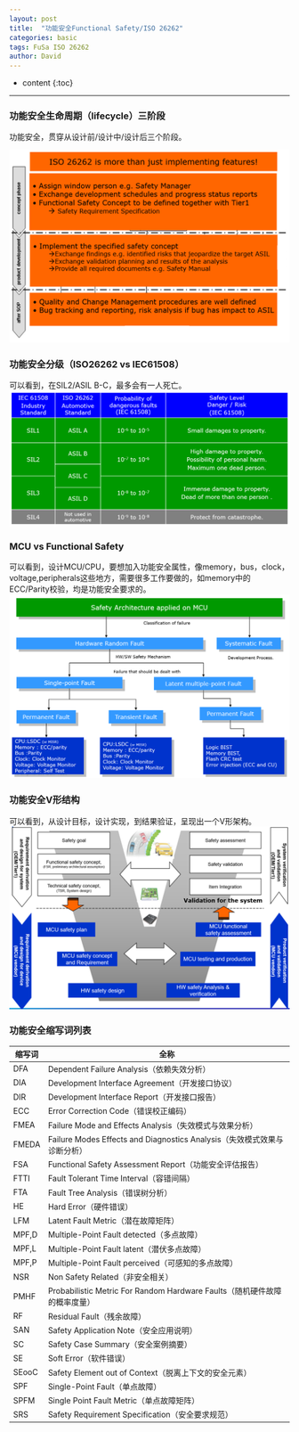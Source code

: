 ```yaml
---
layout: post
title:  "功能安全Functional Safety/ISO 26262"
categories: basic
tags: FuSa ISO 26262
author: David
---
```


* content
{:toc}

---

### 功能安全生命周期（lifecycle）三阶段

功能安全，贯穿从设计前/设计中/设计后三个阶段。

![功能安全lifecycle](https://github.com/titron/titron.github.io/raw/master/img/2021-02-02-FS_lifecycle.png)


### 功能安全分级（ISO26262 vs IEC61508）

可以看到，在SIL2/ASIL B-C，最多会有一人死亡。
![功能安全分级](https://github.com/titron/titron.github.io/raw/master/img/2021-02-02-FS_Integrity_Level.png)


### MCU vs Functional Safety

可以看到，设计MCU/CPU，要想加入功能安全属性，像memory，bus，clock，voltage,peripherals这些地方，需要很多工作要做的，如memory中的ECC/Parity校验，均是功能安全要求的。
![MCU设计中Fault vs 功能安全](https://github.com/titron/titron.github.io/raw/master/img/2021-02-02-FS_MCU_Fault_functional_safety.png)


### 功能安全V形结构

可以看到，从设计目标，设计实现，到结果验证，呈现出一个V形架构。
![功能安全设计V形结构](https://github.com/titron/titron.github.io/raw/master/img/2021-02-02-FS_V_shape.png)

### 功能安全缩写词列表

| 缩写词 | 全称 |
|-|-|
| DFA | Dependent Failure Analysis（依赖失效分析）|
| DIA | Development Interface Agreement（开发接口协议） |
| DIR | Development Interface Report（开发接口报告） |
| ECC | Error Correction Code（错误校正编码）|
| FMEA | Failure Mode and Effects Analysis（失效模式与效果分析）|
| FMEDA | Failure Modes Effects and Diagnostics Analysis（失效模式效果与诊断分析）|
| FSA | Functional Safety Assessment Report（功能安全评估报告） |
| FTTI | Fault Tolerant Time Interval（容错间隔）|
| FTA | Fault Tree Analysis（错误树分析）|
| HE | Hard Error（硬件错误）|
| LFM | Latent Fault Metric（潜在故障矩阵） |
| MPF,D | Multiple-Point Fault detected（多点故障） |
| MPF,L | Multiple-Point Fault latent（潜伏多点故障） |
| MPF,P | Multiple-Point Fault perceived（可感知的多点故障） |
| NSR | Non Safety Related（非安全相关） |
| PMHF | Probabilistic Metric For Random Hardware Faults（随机硬件故障的概率度量） |
| RF | Residual Fault（残余故障） |
| SAN | Safety Application Note（安全应用说明） |
| SC | Safety Case Summary（安全案例摘要） |
| SE | Soft Error（软件错误）|
| SEooC | Safety Element out of Context（脱离上下文的安全元素） |
| SPF | Single-Point Fault（单点故障） |
| SPFM | Single Point Fault Metric（单点故障矩阵） |
| SRS | Safety Requirement Specification（安全要求规范） |








